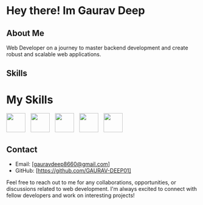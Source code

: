 # Hey there! Im Gaurav Deep

## About Me

Web Developer on a journey to master backend development and create robust and scalable web applications.

## Skills

# My Skills

<img src="https://cdn.jsdelivr.net/gh/devicons/devicon/icons/html5/html5-original.svg" width="50px" style="margin-right:10px">    <img src="https://cdn.jsdelivr.net/gh/devicons/devicon/icons/css3/css3-original.svg" width="50px" style="margin-right:10px"> <img src="https://cdn.jsdelivr.net/gh/devicons/devicon/icons/javascript/javascript-original.svg" width="50px" style="margin-right:10px"> <img src="https://cdn.jsdelivr.net/gh/devicons/devicon/icons/bootstrap/bootstrap-plain.svg" width="50px" style="margin-right:10px"> <img src="https://cdn.jsdelivr.net/gh/devicons/devicon/icons/git/git-original.svg" width="50px" style="margin-right:10px">


## Contact

- Email: [gauravdeep8660@gmail.com]
- GitHub: [https://github.com/GAURAV-DEEP01]

Feel free to reach out to me for any collaborations, opportunities, or discussions related to web development. I'm always excited to connect with fellow developers and work on interesting projects!


